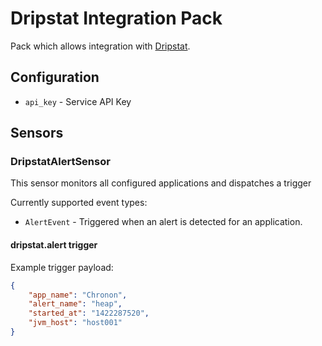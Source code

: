 # Dripstat Integration Pack

Pack which allows integration with [Dripstat](https://dripstat.com).

## Configuration

* ``api_key`` - Service API Key

## Sensors

### DripstatAlertSensor

This sensor monitors all configured applications and dispatches a trigger

Currently supported event types:

* ``AlertEvent`` - Triggered when an alert is detected for an application.

#### dripstat.alert trigger

Example trigger payload:

```json
{
    "app_name": "Chronon",
    "alert_name": "heap",
    "started_at": "1422287520",
    "jvm_host": "host001"
}
```
